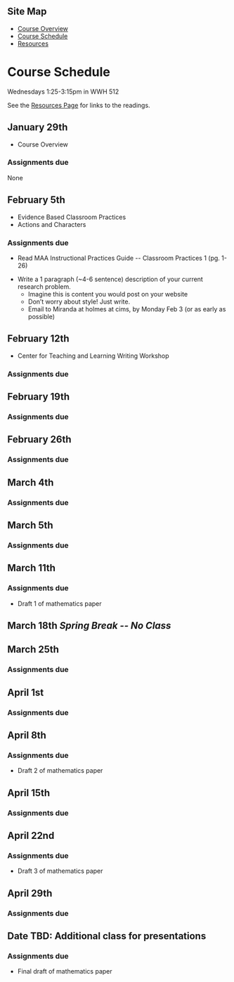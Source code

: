 ## Site Map
* [Course Overview](https://modelingsimulation.github.io/TeachingWriting2020/)
* [Course Schedule](schedule.md)
* [Resources](resources.md) 

# Course Schedule
Wednesdays 1:25-3:15pm in WWH 512

See the [Resources Page](resources.md) for links to the readings. 

## January 29th
* Course Overview

### Assignments due
None

## February 5th
* Evidence Based Classroom Practices
* Actions and Characters

### Assignments due
* Read MAA Instructional Practices Guide -- Classroom Practices 1 (pg. 1-26)
<!-- ead Teaching at Its Best -- Chapter 10 Perserving Academic Integrity (pg. 162 - 170)
Read Case Studies for Today's Classroom - Case (pg. )-->

* Write a 1 paragraph (~4-6 sentence) description of your current research problem.
    * Imagine this is content you would post on your website
    * Don’t worry about style! Just write. 
    * Email to Miranda at holmes at cims, by Monday Feb 3 (or as early as possible)


## February 12th 
* Center for Teaching and Learning Writing Workshop

### Assignments due

## February 19th

### Assignments due

## February 26th

### Assignments due

## March 4th

### Assignments due

## March 5th

### Assignments due

## March 11th

### Assignments due
* Draft 1 of mathematics paper

## March 18th _Spring Break -- No Class_

## March 25th

### Assignments due

## April 1st

### Assignments due

## April 8th

### Assignments due
* Draft 2 of mathematics paper

## April 15th
### Assignments due

## April 22nd
### Assignments due
* Draft 3 of mathematics paper

## April 29th
### Assignments due

## Date TBD: Additional class for presentations
### Assignments due
* Final draft of mathematics paper

